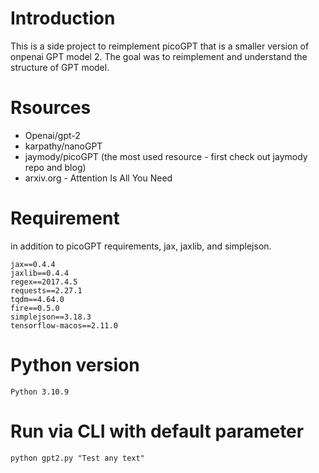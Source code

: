 # Introduction
This is a side project to reimplement picoGPT that is a smaller version of onpenai GPT model 2. The goal was to reimplement and understand the structure of GPT model. 

# Rsources
- Openai/gpt-2
- karpathy/nanoGPT
- jaymody/picoGPT (the most used resource - first check out jaymody repo and blog)
- arxiv.org - Attention Is All You Need

# Requirement
in addition to picoGPT requirements, jax, jaxlib, and simplejson. 
```
jax==0.4.4 
jaxlib==0.4.4 
regex==2017.4.5 
requests==2.27.1 
tqdm==4.64.0 
fire==0.5.0 
simplejson==3.18.3
tensorflow-macos==2.11.0
```
# Python version
``` Python 3.10.9 ```

# Run via CLI with default parameter
```
python gpt2.py "Test any text" 
```
